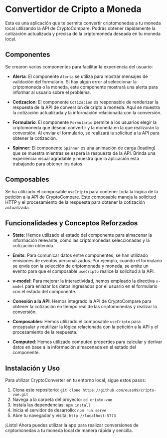 # Convertidor de Cripto a Moneda

Esta es una aplicación que te permite convertir criptomonedas a tu moneda local utilizando la API de CryptoCompare. Podrás obtener rápidamente la cotización actualizada y precisa de la criptomoneda deseada en tu moneda local.

## Componentes

Se crearon varios componentes para facilitar la experiencia del usuario:

- **Alerta**: El componente `Alerta` se utiliza para mostrar mensajes de validación del formulario. Si hay algún error al seleccionar la criptomoneda o la moneda, este componente mostrará una alerta para informar al usuario sobre el problema.

- **Cotizacion**: El componente `Cotizacion` es responsable de renderizar la respuesta de la API de conversión de cripto a moneda. Aquí se muestra la cotización actualizada y la información relacionada con la conversión.

- **Formulario**: El componente `Formulario` permite a los usuarios elegir la criptomoneda que desean convertir y la moneda en la que realizarán la conversión. Al enviar el formulario, se realizará la solicitud a la API para obtener la cotización.

- **Spinner**: El componente `Spinner` es una animación de carga (loading) que se muestra mientras se espera la respuesta de la API. Brinda una experiencia visual agradable y muestra que la aplicación está trabajando para obtener los datos.

## Composables

Se ha utilizado el composable `useCripto` para contener toda la lógica de la petición a la API de CryptoCompare. Este composable maneja la solicitud HTTP y el procesamiento de la respuesta para obtener la cotización actualizada.

## Funcionalidades y Conceptos Reforzados

- **State**: Hemos utilizado el estado del componente para almacenar la información relevante, como las criptomonedas seleccionadas y la cotización obtenida.

- **Emits**: Para comunicar datos entre componentes, se han utilizado emisiones de eventos personalizados. Por ejemplo, cuando el formulario se envía con la selección de criptomoneda y moneda, se emite un evento para que el composable `useCripto` realice la solicitud a la API.

- **v-model**: Para mejorar la interactividad, hemos empleado la directiva `v-model` para enlazar los datos ingresados por el usuario en el formulario con el estado del componente.

- **Conexión a la API**: Hemos integrado la API de CryptoCompare para obtener la cotización en tiempo real de las criptomonedas y realizar la conversión.

- **Composables**: Hemos utilizado el composable `useCripto` para encapsular y reutilizar la lógica relacionada con la petición a la API y el procesamiento de la respuesta.

- **Computed**: Hemos utilizado computed properties para calcular y derivar datos en base a la información almacenada en el estado del componente.

## Instalación y Uso

Para utilizar CryptoConverter en tu entorno local, sigue estos pasos:

1. Clona este repositorio: `git clone https://github.com/euss99/cripto-vue.git`
2. Navega a la carpeta del proyecto: `cd cripto-vue`
3. Instala las dependencias: `npm install`
4. Inicia el servidor de desarrollo: `npm run serve`
5. Abre tu navegador y visita: `http://localhost:5773`

¡Listo! Ahora puedes utilizar la app para realizar conversiones de criptomonedas a tu moneda local de manera rápida y sencilla.
